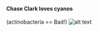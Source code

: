 #### Chase Clark loves cyanos
(actinobacteria == Bad!)
![alt text](http://mocomi.com/wp-content/uploads/2015/09/Pluto_NEW.gif)

